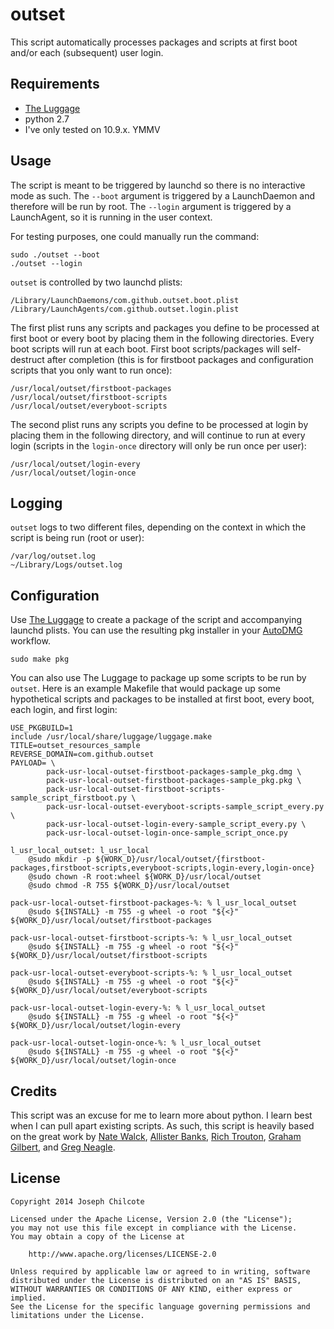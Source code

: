 outset
======

This script automatically processes packages and scripts at first boot and/or each (subsequent) user login. 

Requirements
------------
+ [The Luggage](https://github.com/unixorn/luggage)  
+ python 2.7  
+ I've only tested on 10.9.x. YMMV

Usage
-----

The script is meant to be triggered by launchd so there is no interactive mode as such. The `--boot` argument is triggered by a LaunchDaemon and therefore will be run by root. The `--login` argument is triggered by a LaunchAgent, so it is running in the user context.  

For testing purposes, one could manually run the command:  

	sudo ./outset --boot
	./outset --login

`outset` is controlled by two launchd plists:

	/Library/LaunchDaemons/com.github.outset.boot.plist
	/Library/LaunchAgents/com.github.outset.login.plist

The first plist runs any scripts and packages you define to be processed at first boot or every boot by placing them in the following directories. Every boot scripts will run at each boot. First boot scripts/packages will self-destruct after completion (this is for firstboot packages and configuration scripts that you only want to run once):

	/usr/local/outset/firstboot-packages
	/usr/local/outset/firstboot-scripts
	/usr/local/outset/everyboot-scripts
  

The second plist runs any scripts you define to be processed at login by placing them in the following directory, and will continue to run at every login (scripts in the `login-once` directory will only be run once per user):

	/usr/local/outset/login-every
	/usr/local/outset/login-once

Logging
-------
`outset` logs to two different files, depending on the context in which the script is being run (root or user):

	/var/log/outset.log
	~/Library/Logs/outset.log

Configuration
-------------
Use [The Luggage](https://github.com/unixorn/luggage) to create a package of the script and accompanying launchd plists. You can use the resulting pkg installer in your [AutoDMG](https://github.com/MagerValp/AutoDMG) workflow.

	sudo make pkg

You can also use The Luggage to package up some scripts to be run by `outset`. Here is an example Makefile that would package up some hypothetical scripts and packages to be installed at first boot, every boot, each login, and first login:

	USE_PKGBUILD=1
	include /usr/local/share/luggage/luggage.make
	TITLE=outset_resources_sample
	REVERSE_DOMAIN=com.github.outset
	PAYLOAD= \
			pack-usr-local-outset-firstboot-packages-sample_pkg.dmg \
			pack-usr-local-outset-firstboot-packages-sample_pkg.pkg \
			pack-usr-local-outset-firstboot-scripts-sample_script_firstboot.py \
			pack-usr-local-outset-everyboot-scripts-sample_script_every.py \
			pack-usr-local-outset-login-every-sample_script_every.py \
			pack-usr-local-outset-login-once-sample_script_once.py

	l_usr_local_outset: l_usr_local
		@sudo mkdir -p ${WORK_D}/usr/local/outset/{firstboot-packages,firstboot-scripts,everyboot-scripts,login-every,login-once}
		@sudo chown -R root:wheel ${WORK_D}/usr/local/outset
		@sudo chmod -R 755 ${WORK_D}/usr/local/outset

	pack-usr-local-outset-firstboot-packages-%: % l_usr_local_outset
		@sudo ${INSTALL} -m 755 -g wheel -o root "${<}" ${WORK_D}/usr/local/outset/firstboot-packages

	pack-usr-local-outset-firstboot-scripts-%: % l_usr_local_outset
		@sudo ${INSTALL} -m 755 -g wheel -o root "${<}" ${WORK_D}/usr/local/outset/firstboot-scripts

	pack-usr-local-outset-everyboot-scripts-%: % l_usr_local_outset
		@sudo ${INSTALL} -m 755 -g wheel -o root "${<}" ${WORK_D}/usr/local/outset/everyboot-scripts

	pack-usr-local-outset-login-every-%: % l_usr_local_outset
		@sudo ${INSTALL} -m 755 -g wheel -o root "${<}" ${WORK_D}/usr/local/outset/login-every

	pack-usr-local-outset-login-once-%: % l_usr_local_outset
		@sudo ${INSTALL} -m 755 -g wheel -o root "${<}" ${WORK_D}/usr/local/outset/login-once

Credits
-------
This script was an excuse for me to learn more about python. I learn best when I can pull apart existing scripts. As such, this script is heavily based on the great work by [Nate Walck](https://github.com/natewalck/Scripts/blob/master/scriptRunner.py), [Allister Banks](https://gist.github.com/arubdesu/8271ba29ac5aff8f982c), [Rich Trouton](https://github.com/rtrouton/First-Boot-Package-Install), [Graham Gilbert](https://github.com/grahamgilbert/first-boot-pkg/blob/master/Resources/first-boot), and [Greg Neagle](https://code.google.com/p/munki/source/browse/code/client/managedsoftwareupdate#87).

License
-------

	Copyright 2014 Joseph Chilcote
	
	Licensed under the Apache License, Version 2.0 (the "License");
	you may not use this file except in compliance with the License.
	You may obtain a copy of the License at
	
		http://www.apache.org/licenses/LICENSE-2.0
	
	Unless required by applicable law or agreed to in writing, software
	distributed under the License is distributed on an "AS IS" BASIS,
	WITHOUT WARRANTIES OR CONDITIONS OF ANY KIND, either express or implied.
	See the License for the specific language governing permissions and
	limitations under the License.
